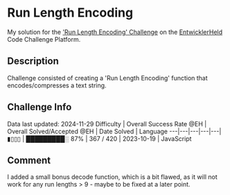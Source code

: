 # Run Length Encoding

My solution for the ['Run Length Encoding' Challenge](https://platform.entwicklerheld.de/challenge/run-length-encoding?technology=JavaScript) on the [EntwicklerHeld](https://platform.entwicklerheld.de/) Code Challenge Platform.

## Description
Challenge consisted of creating a 'Run Length Encoding' function that encodes/compresses a text string.

## Challenge Info
Data last updated: 2024-11-29
Difficulty | Overall Success Rate @EH | Overall Solved/Accepted @EH | Date Solved | Language
---|---|---|---|---|
▮▯▯▯ | █████████░ 87% | 367 / 420 | 2023-10-19 | JavaScript

## Comment
I added a small bonus decode function, which is a bit flawed, as it will not work for any run lengths > 9 - maybe to be fixed at a later point.